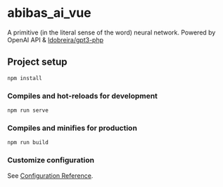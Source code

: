 # abibas_ai_vue
A primitive (in the literal sense of the word) neural network. Powered by OpenAI API & [ldobreira/gpt3-php](https://github.com/ldobreira/gpt3-php)
## Project setup
```
npm install
```

### Compiles and hot-reloads for development
```
npm run serve
```

### Compiles and minifies for production
```
npm run build
```

### Customize configuration
See [Configuration Reference](https://cli.vuejs.org/config/).
